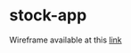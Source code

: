 # stock-app

Wireframe available at this [link](https://wireframepro.mockflow.com/view/M71a57632e99c36dc92064ad64740f50d1614881067535)
